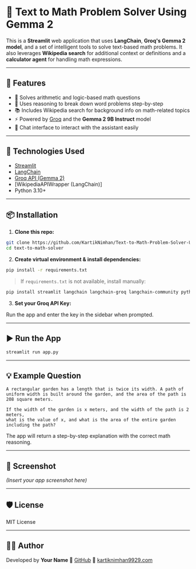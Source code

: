 # 🧮 Text to Math Problem Solver Using Gemma 2

This is a **Streamlit** web application that uses **LangChain**, **Groq's Gemma 2 model**, and a set of intelligent tools to solve text-based math problems. It also leverages **Wikipedia search** for additional context or definitions and a **calculator agent** for handling math expressions.

---

## 🚀 Features

- 🔢 Solves arithmetic and logic-based math questions  
- 🧠 Uses reasoning to break down word problems step-by-step  
- 📚 Includes Wikipedia search for background info on math-related topics  
- ⚡ Powered by [Groq](https://groq.com/) and the **Gemma 2 9B Instruct** model  
- 💬 Chat interface to interact with the assistant easily

---

## 🧰 Technologies Used

- [Streamlit](https://streamlit.io/)  
- [LangChain](https://www.langchain.com/)  
- [Groq API (Gemma 2)](https://console.groq.com/)  
- [WikipediaAPIWrapper (LangChain)]  
- Python 3.10+

---

## 📦 Installation

1. **Clone this repo:**

```bash
git clone https://github.com/KartikNimhan/Text-to-Math-Problem-Solver-Using-Gemma-2.git
cd text-to-math-solver
````

2. **Create virtual environment & install dependencies:**

```bash
pip install -r requirements.txt
```

> If `requirements.txt` is not available, install manually:

```bash
pip install streamlit langchain langchain-groq langchain-community python-dotenv
```

3. **Set your Groq API Key:**

Run the app and enter the key in the sidebar when prompted.

---

## ▶️ Run the App

```bash
streamlit run app.py
```

---

## 💡 Example Question

```text
A rectangular garden has a length that is twice its width. A path of uniform width is built around the garden, and the area of the path is 208 square meters.

If the width of the garden is x meters, and the width of the path is 2 meters,
what is the value of x, and what is the area of the entire garden including the path?
```

The app will return a step-by-step explanation with the correct math reasoning.

---

## 📸 Screenshot

*(Insert your app screenshot here)*

---

## 🛡 License

MIT License

---

## 🙋‍♂️ Author

Developed by **Your Name**
🔗 [GitHub](https://github.com/KartikNimhan)
📧 [kartiknimhan9929.com](mailto:kartiknimhan9929.com)

```

